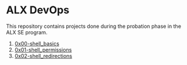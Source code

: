 # ALX DevOps
This repository contains projects done during the probation phase in the ALX SE program.  
1. [0x00-shell_basics](https://github.com/akram-idrissi/alx-system_engineering-devops/tree/master/0x00-shell_basics)
2. [0x01-shell_permissions](https://github.com/akram-idrissi/alx-system_engineering-devops/tree/master/0x01-shell_permissions)
3. [0x02-shell_redirections](https://github.com/akram-idrissi/alx-system_engineering-devops/tree/master/0x02-shell_redirections)
